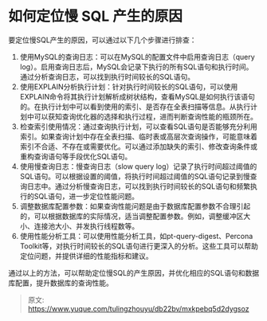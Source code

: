 # 如何定位慢 SQL 产生的原因

要定位慢SQL产生的原因，可以通过以下几个步骤进行排查：

1. 使用MySQL的查询日志：可以在MySQL的配置文件中启用查询日志（query log）。启用查询日志后，MySQL会记录下执行的所有SQL语句和执行时间。通过分析查询日志，可以找到执行时间较长的SQL语句。
2. 使用EXPLAIN分析执行计划：针对执行时间较长的SQL语句，可以使用EXPLAIN命令将其执行计划解析成树状结构，查看MySQL是如何执行该语句的。在执行计划中可以看到使用的索引、是否存在全表扫描等信息。从执行计划中可以获知查询优化器的选择和执行过程，进而判断查询性能的瓶颈所在。
3. 检查索引使用情况：通过查询执行计划，可以查看SQL语句是否能够充分利用索引。如果查询计划中存在全表扫描、临时表或高层次查询操作，可能意味着索引不合适、不存在或需要优化。可以通过添加缺失的索引、修改查询条件或重构查询语句等手段优化SQL语句。
4. 使用慢查询日志：慢查询日志（slow query log）记录了执行时间超过阈值的SQL语句。可以根据设置的阈值，将执行时间超过阈值的SQL语句记录到慢查询日志中。通过分析慢查询日志，可以找到执行时间较长的SQL语句和频繁执行的SQL语句，进一步定位性能问题。
5. 调整数据库配置参数：如果查询性能问题是由于数据库配置参数不合理引起的，可以根据数据库的实际情况，适当调整配置参数。例如，调整缓冲区大小、连接池大小、并发执行线程数等。
6. 使用性能分析工具：可以使用性能分析工具，如pt-query-digest、Percona Toolkit等，对执行时间较长的SQL语句进行更深入的分析。这些工具可以帮助定位问题，并提供详细的性能指标和建议。

通过以上的方法，可以帮助定位慢SQL的产生原因，并优化相应的SQL语句和数据库配置，提升数据库的查询性能。


> 原文: <https://www.yuque.com/tulingzhouyu/db22bv/mxkpebq5d2dygsoz>